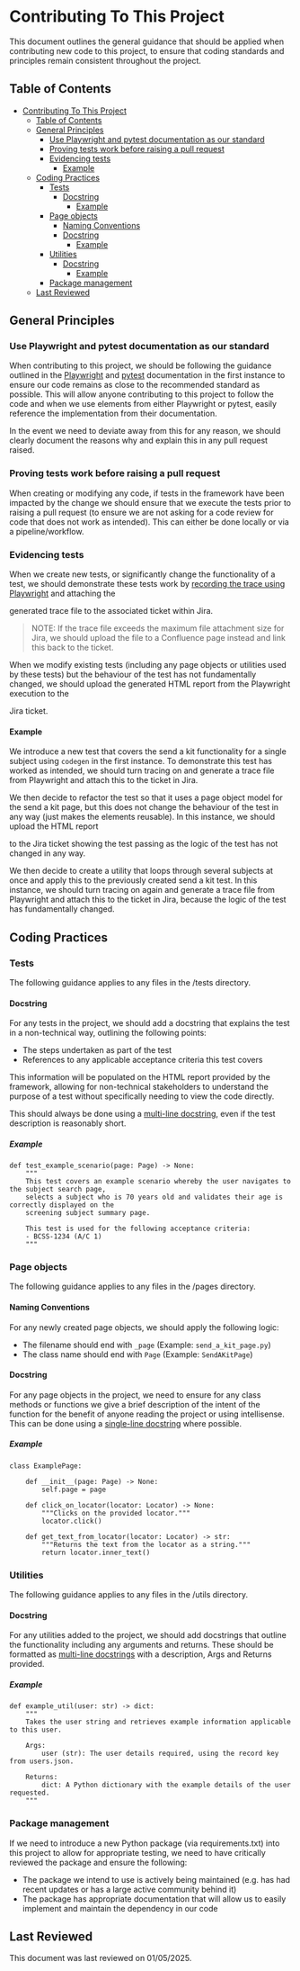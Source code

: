 # Contributing To This Project

This document outlines the general guidance that should be applied when contributing new code to this project,
to ensure that coding standards and principles remain consistent throughout the project.

## Table of Contents

- [Contributing To This Project](#contributing-to-this-project)
  - [Table of Contents](#table-of-contents)
  - [General Principles](#general-principles)
    - [Use Playwright and pytest documentation as our standard](#use-playwright-and-pytest-documentation-as-our-standard)
    - [Proving tests work before raising a pull request](#proving-tests-work-before-raising-a-pull-request)
    - [Evidencing tests](#evidencing-tests)
      - [Example](#example)
  - [Coding Practices](#coding-practices)
    - [Tests](#tests)
      - [Docstring](#docstring)
        - [Example](#example-1)
    - [Page objects](#page-objects)
      - [Naming Conventions](#naming-conventions)
      - [Docstring](#docstring-1)
        - [Example](#example-2)
    - [Utilities](#utilities)
      - [Docstring](#docstring-2)
        - [Example](#example-3)
    - [Package management](#package-management)
  - [Last Reviewed](#last-reviewed)

## General Principles

### Use Playwright and pytest documentation as our standard

When contributing to this project, we should be following the guidance outlined in the
[Playwright](https://playwright.dev/python/docs/api/class-playwright) and
[pytest](https://docs.pytest.org/en/stable/)
documentation in the first instance to ensure our code remains as close to the recommended standard as possible.
This will allow anyone contributing to this project to follow the code and when we use elements from either
Playwright or pytest, easily reference the implementation from their documentation.

In the event we need to deviate away from this for any reason, we should clearly document the reasons why and explain
this in any pull request raised.

### Proving tests work before raising a pull request

When creating or modifying any code, if tests in the framework have been impacted by the change we should ensure that
we execute the tests prior to raising a pull request (to ensure we are not asking for a code review for code that does
not work as intended). This can either be done locally or via a pipeline/workflow.

### Evidencing tests

When we create new tests, or significantly change the functionality of a test, we should demonstrate these tests work
by [recording the trace using Playwright](https://playwright.dev/python/docs/trace-viewer-intro) and attaching the
<!-- vale off -->
generated trace file to the associated ticket within Jira.
<!-- vale on -->

> NOTE: If the trace file exceeds the maximum file attachment size for <!-- vale off -->Jira<!-- vale on -->, we should
> upload the file to a Confluence page instead and link this back to the ticket.

When we modify existing tests (including any page objects or utilities used by these tests) but the behaviour of the test
has not fundamentally changed, we should upload the generated HTML report from the Playwright execution to the
<!-- vale off -->Jira<!-- vale on --> ticket.

#### Example

We introduce a new test that covers the send a kit functionality for a single subject using `codegen` in the first instance.
To demonstrate this test has worked as intended, we should turn tracing on and generate a trace file from Playwright and
attach this to the ticket in <!-- vale off -->Jira<!-- vale on -->.

We then decide to refactor the test so that it uses a page object model for the send a kit page, but this does not change
the behaviour of the test in any way (just makes the elements reusable). In this instance, we should upload the HTML report
<!-- vale off -->
to the Jira ticket showing the test passing as the logic of the test has not changed in any way.
<!-- vale on -->

We then decide to create a utility that loops through several subjects at once and apply this to the previously created send
a kit test. In this instance, we should turn tracing on again and generate a trace file from Playwright and attach this to the
ticket in <!-- vale off -->Jira<!-- vale on -->, because the logic of the test has fundamentally changed.

## Coding Practices

### Tests

The following guidance applies to any files in the /tests directory.

#### Docstring

For any tests in the project, we should add a docstring that explains the test in a non-technical way, outlining the following
points:

- The steps undertaken as part of the test
- References to any applicable acceptance criteria this test covers

This information will be populated on the HTML report provided by the framework, allowing for non-technical stakeholders to
understand the purpose of a test without specifically needing to view the code directly.

This should always be done using a [multi-line docstring](https://peps.python.org/pep-0257/#multi-line-docstrings), even if
the test description is reasonably short.

##### Example

    def test_example_scenario(page: Page) -> None:
        """
        This test covers an example scenario whereby the user navigates to the subject search page,
        selects a subject who is 70 years old and validates their age is correctly displayed on the
        screening subject summary page.

        This test is used for the following acceptance criteria:
        - BCSS-1234 (A/C 1)
        """

### Page objects

The following guidance applies to any files in the /pages directory.

#### Naming Conventions

For any newly created page objects, we should apply the following logic:

- The filename should end with `_page` (Example: `send_a_kit_page.py`)
- The class name should end with `Page` (Example: `SendAKitPage`)

#### Docstring

For any page objects in the project, we need to ensure for any class methods or functions we give a
brief description of the intent of the function for the benefit of anyone reading the project or using
intellisense. This can be done using a [single-line docstring](https://peps.python.org/pep-0257/#one-line-docstrings)
where possible.

##### Example

    class ExamplePage:

        def __init__(page: Page) -> None:
            self.page = page

        def click_on_locator(locator: Locator) -> None:
            """Clicks on the provided locator."""
            locator.click()

        def get_text_from_locator(locator: Locator) -> str:
            """Returns the text from the locator as a string."""
            return locator.inner_text()

### Utilities

The following guidance applies to any files in the /utils directory.

#### Docstring

For any utilities added to the project, we should add docstrings that outline the functionality including
any arguments and returns. These should be formatted as
[multi-line docstrings](https://peps.python.org/pep-0257/#multi-line-docstrings) with a description, Args and
Returns provided.

##### Example

    def example_util(user: str) -> dict:
        """
        Takes the user string and retrieves example information applicable to this user.

        Args:
            user (str): The user details required, using the record key from users.json.

        Returns:
            dict: A Python dictionary with the example details of the user requested.
        """

### Package management

If we need to introduce a new Python package (via requirements.txt) into this project to allow for
appropriate testing, we need to have critically reviewed the package and ensure the following:

- The package we intend to use is actively being maintained (e.g. has had recent updates or has a large active community behind it)
- The package has appropriate documentation that will allow us to easily implement and maintain the dependency in our code

## Last Reviewed

This document was last reviewed on 01/05/2025.
